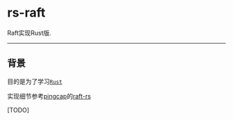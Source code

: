 # rs-raft
Raft实现Rust版.

----

## 背景
目的是为了学习[`Rust`](https://raft.github.io/raft.pdf)

实现细节参考[pingcap](https://github.com/pingcap)的[raft-rs](https://github.com/pingcap/raft-rs)

[TODO]
